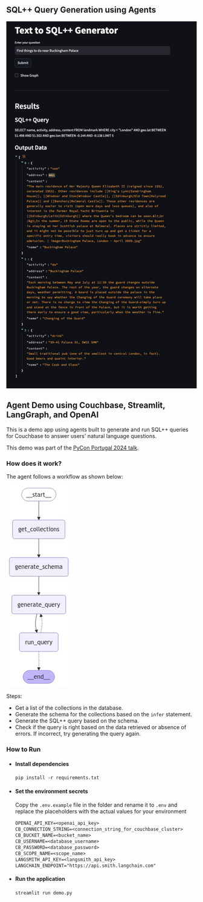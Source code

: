 ## SQL++ Query Generation using Agents

![app screenhshot](./Text_to_SQL.png)

## Agent Demo using Couchbase, Streamlit, LangGraph, and OpenAI

This is a demo app using agents built to generate and run SQL++ queries for Couchbase to answer users' natural language questions.

This demo was part of the [PyCon Portugal 2024 talk](https://2024.pycon.pt/talks/schedule/).

### How does it work?

The agent follows a workflow as shown below:

![Agent Graph](./graph.jpg)

Steps:

- Get a list of the collections in the database.
- Generate the schema for the collections based on the `infer` statement.
- Generate the SQL++ query based on the schema.
- Check if the query is right based on the data retrieved or absence of errors. If incorrect, try generating the query again.

### How to Run

- #### Install dependencies

  `pip install -r requirements.txt`

- #### Set the environment secrets

  Copy the `.env.example` file in the folder and rename it to `.env` and replace the placeholders with the actual values for your environment

  ```
  OPENAI_API_KEY=<openai_api_key>
  CB_CONNECTION_STRING=<connection_string_for_couchbase_cluster>
  CB_BUCKET_NAME=<bucket_name>
  CB_USERNAME=<database_username>
  CB_PASSWORD=<database_password>
  CB_SCOPE_NAME=<scope_name>
  LANGSMITH_API_KEY=<langsmith_api_key>
  LANGCHAIN_ENDPOINT="https://api.smith.langchain.com"
  ```

- #### Run the application

  `streamlit run demo.py`
